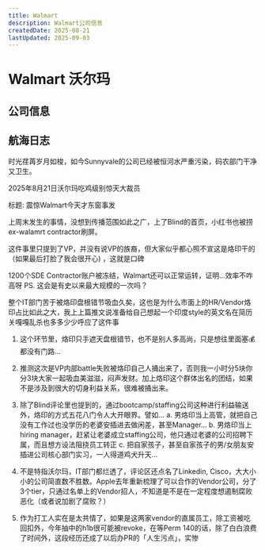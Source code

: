 ```yaml
---
title: Walmart
description: Walmart公司信息
createdDate: 2025-08-21
lastUpdated: 2025-09-03
---
```

# Walmart 沃尔玛

## 公司信息

<DirectHireCompanyTable state="california" city="sunnyvale" companyJsonFileName="walmart" />

## 航海日志

时光荏苒岁月如梭，如今Sunnyvale的公司已经被恒河水严重污染，码农部门干净又卫生。

2025年8月21日沃尔玛吃鸡级别惊天大裁员

标题: 震惊Walmart今天才东窗事发

上周末发生的事情，没想到传播范围如此之广，上了Blind的首页，小红书也被捞ex-walamrt contractor刷屏。
	
这件事里只提到了VP，并没有说VP的族裔，但大家似乎都心照不宣这是烙印干的（如果最后打脸了我会很开心) ，这就是口碑
	
1200个SDE Contractor账户被冻结，Walmart还可以正常运转，证明…效率不咋高呀 PS. 这会是有史以来最大规模的一次吗？
	
整个IT部门苦于被烙印盘根错节吸血久矣，这也是为什么市面上的HR/Vendor烙印占比如此之大，我上上篇推文说准备给自己想起一个印度style的英文名在简历关嘎嘎乱杀也多多少少呼应了这件事
	
1. 这个环节里，烙印只手遮天盘根错节，也不是别人多高尚，只是想往里面塞💰都没有门路…
2. 推测这次是VP内部battle失败被烙印自己人捅出来了，否则我一小时分5块你分3块大家一起吸血美滋滋，闷声发财。加上烙印这个群体出名的团结，如果不是涉及到很大的切身利益关系，很难被捅出来。
3. 除了Blind评论里也提到的，通过bootcamp/staffing公司这种进行利益输送外，烙印的方式五花八门令人大开眼界。譬如…
  a. 男烙印当上高管，就把自己没有工作过也没学历的老婆安插进去做闲差，甚至Manager…
  b. 男烙印当上hiring manager，赶紧让老婆成立staffing公司，他只通过老婆的公司招聘下属，而且想方设法阻挠员工转正
  c. 把自家孩子，甚至自家孩子的男/女朋友安插进公司核心部门实习，一人得道鸡犬升天…

4. 不是特指沃尔玛，IT部门都烂透了，评论区还点名了Linkedin, Cisco，大大小小的公司简直数不胜数。Apple去年重新梳理了可以合作的Vendor公司，分了3个tier，只通过名单上的Vendor招人，不知道是不是在一定程度想遏制腐败恶化（或者说加剧了腐败？）
5. 作为打工人实在是太共情了，如果是这两家vendor的直属员工，除工资被吃回扣外，今年抽中的h1b很可能被revoke，在等Perm 140的话，除了白白浪费了时间外，这段经历还成了以后办PR的「人生污点」，实惨



